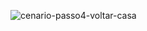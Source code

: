 ![cenario-passo4-voltar-casa](https://github.com/user-attachments/assets/6e97b4f5-5acb-4d8e-a970-3c38597a191d)
